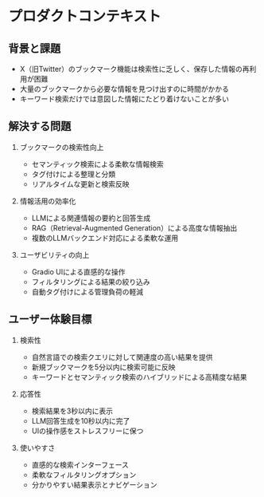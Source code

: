 # プロダクトコンテキスト

## 背景と課題
- X（旧Twitter）のブックマーク機能は検索性に乏しく、保存した情報の再利用が困難
- 大量のブックマークから必要な情報を見つけ出すのに時間がかかる
- キーワード検索だけでは意図した情報にたどり着けないことが多い

## 解決する問題
1. ブックマークの検索性向上
   - セマンティック検索による柔軟な情報検索
   - タグ付けによる整理と分類
   - リアルタイムな更新と検索反映

2. 情報活用の効率化
   - LLMによる関連情報の要約と回答生成
   - RAG（Retrieval-Augmented Generation）による高度な情報抽出
   - 複数のLLMバックエンド対応による柔軟な運用

3. ユーザビリティの向上
   - Gradio UIによる直感的な操作
   - フィルタリングによる結果の絞り込み
   - 自動タグ付けによる管理負荷の軽減

## ユーザー体験目標
1. 検索性
   - 自然言語での検索クエリに対して関連度の高い結果を提供
   - 新規ブックマークを5分以内に検索可能に反映
   - キーワードとセマンティック検索のハイブリッドによる高精度な結果

2. 応答性
   - 検索結果を3秒以内に表示
   - LLM回答生成を10秒以内に完了
   - UIの操作感をストレスフリーに保つ

3. 使いやすさ
   - 直感的な検索インターフェース
   - 柔軟なフィルタリングオプション
   - 分かりやすい結果表示とナビゲーション 